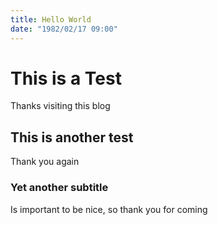 ```yaml
---
title: Hello World
date: "1982/02/17 09:00"
---
```

# This is a Test
Thanks visiting this blog

## This is another test
Thank you again

### Yet another subtitle
Is important to be nice, so thank you for coming